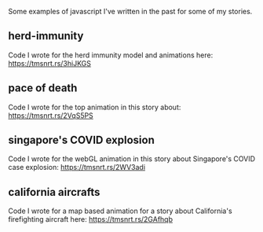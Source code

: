 Some examples of javascript I've written in the past for some of my stories.

## herd-immunity

Code I wrote for the herd immunity model and animations here: https://tmsnrt.rs/3hiJKGS

## pace of death

Code I wrote for the top animation in this story about: https://tmsnrt.rs/2VqS5PS

## singapore's COVID explosion

Code I wrote for the webGL animation in this story about Singapore's COVID case explosion: https://tmsnrt.rs/2WV3adi

## california aircrafts

Code I wrote for a map based animation for a story about California's firefighting aircraft here: https://tmsnrt.rs/2GAfhqb
